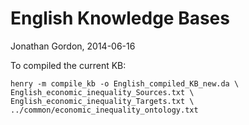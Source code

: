 # English Knowledge Bases
Jonathan Gordon, 2014-06-16

To compiled the current KB:

    henry -m compile_kb -o English_compiled_KB_new.da \
    English_economic_inequality_Sources.txt \
    English_economic_inequality_Targets.txt \
    ../common/economic_inequality_ontology.txt
